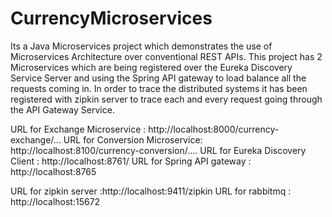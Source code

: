 # CurrencyMicroservices
Its a Java Microservices project which demonstrates the use of Microservices Architecture over conventional REST APIs. This project has 2 Microservices which are being registered over the Eureka Discovery Service Server and using the Spring API gateway to load balance all the requests coming in. In order to trace the distributed systems it has been registered with zipkin server to trace each and every request going through the API Gateway Service.


URL for Exchange Microservice : http://localhost:8000/currency-exchange/...
URL for Conversion Microservice: http://localhost:8100/currency-conversion/....
URL for Eureka Discovery Client : http://localhost:8761/
URL for Spring API gateway : http://localhost:8765

URL for zipkin server :http://localhost:9411/zipkin
URL for rabbitmq : http://localhost:15672
